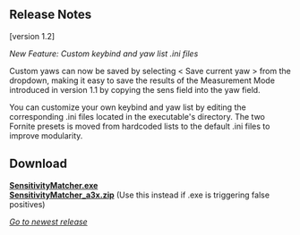 ## Release Notes

[version 1.2] 

_New Feature: Custom keybind and yaw list .ini files_

Custom yaws can now be saved by selecting < Save current yaw > from the dropdown, making it easy to save the results of the Measurement Mode introduced in version 1.1 by copying the sens field into the yaw field.

You can customize your own keybind and yaw list by editing the corresponding .ini files located in the executable's directory. The two Fornite presets is moved from hardcoded lists to the default .ini files to improve modularity.

## Download

[**SensitivityMatcher.exe**](https://github.com/KovaaK/SensitivityMatcher/releases/download/1.2/SensitivityMatcher.exe) \
[**SensitivityMatcher_a3x.zip**](https://github.com/KovaaK/SensitivityMatcher/releases/download/1.2/SensitivityMatcher_a3x.zip) (Use this instead if .exe is triggering false positives)

[_Go to newest release_](https://github.com/KovaaK/SensitivityMatcher/releases/latest)
